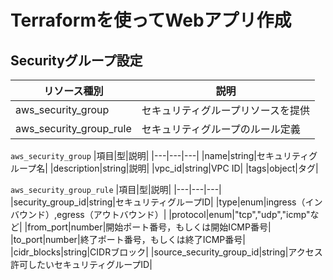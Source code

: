 # Terraformを使ってWebアプリ作成

## Securityグループ設定

|リソース種別|説明|
|---|---|
|aws_security_group|セキュリティグループリソースを提供|
|aws_security_group_rule|セキュリティグループのルール定義|

`aws_security_group`
|項目|型|説明|
|---|---|---|
|name|string|セキュリティグループ名|
|description|string|説明|
|vpc_id|string|VPC ID|
|tags|object|タグ|

`aws_security_group_rule`
|項目|型|説明|
|---|---|---|
|security_group_id|string|セキュリティグループID|
|type|enum|ingress（インバウンド）,egress（アウトバウンド）|
|protocol|enum|"tcp","udp","icmp"など|
|from_port|number|開始ポート番号，もしくは開始ICMP番号|
|to_port|number|終了ポート番号，もしくは終了ICMP番号|
|cidr_blocks|string|CIDRブロック|
|source_security_group_id|string|アクセス許可したいセキュリティグループID|
